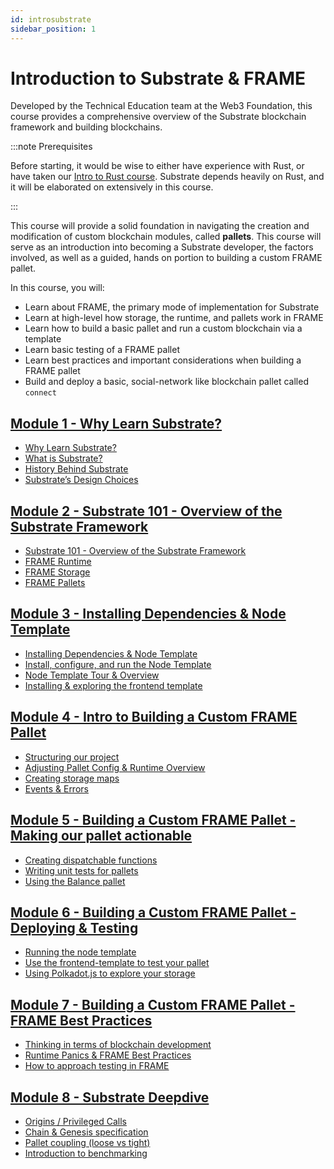 ```yaml
---
id: introsubstrate
sidebar_position: 1
---
```


# Introduction to Substrate & FRAME

Developed by the Technical Education team at the Web3 Foundation, this course provides a
comprehensive overview of the Substrate blockchain framework and building blockchains.

:::note Prerequisites

Before starting, it would be wise to either have experience with Rust, or have taken our
[Intro to Rust course](introrust.md). Substrate depends heavily on Rust, and it will be elaborated
on extensively in this course.

:::

This course will provide a solid foundation in navigating the creation and modification of custom
blockchain modules, called **pallets**. This course will serve as an introduction into becoming a
Substrate developer, the factors involved, as well as a guided, hands on portion to building a
custom FRAME pallet.

In this course, you will:

- Learn about FRAME, the primary mode of implementation for Substrate
- Learn at high-level how storage, the runtime, and pallets work in FRAME
- Learn how to build a basic pallet and run a custom blockchain via a template
- Learn basic testing of a FRAME pallet
- Learn best practices and important considerations when building a FRAME pallet
- Build and deploy a basic, social-network like blockchain pallet called `connect`

## [Module 1 - Why Learn Substrate?](./Substrate/section1/index.md)

- [Why Learn Substrate?](./Substrate/section1/index.md)
- [What is Substrate?](./Substrate/section1/what-is-substrate.md)
- [History Behind Substrate](./Substrate/section1/substrate-history.md)
- [Substrate’s Design Choices](./Substrate/section1/substrate-design.md)

## [Module 2 - Substrate 101 - Overview of the Substrate Framework](./Substrate/section2/index.md)

- [Substrate 101 - Overview of the Substrate Framework](./Substrate/section2/index.md)
- [FRAME Runtime](./Substrate/section2/substrate-runtime.md)
- [FRAME Storage](./Substrate/section2/substrate-storage.md)
- [FRAME Pallets](./Substrate/section2/substrate-pallets.md)

## [Module 3 - Installing Dependencies & Node Template](./Substrate/section3/index.md)

- [Installing Dependencies & Node Template](./Substrate/section3/install-deps.md)
- [Install, configure, and run the Node Template](./Substrate/section3/node-template-tour.md)
- [Node Template Tour & Overview](./Substrate/section3/explore-pallet-template.md)
- [Installing & exploring the frontend template](./Substrate/section3/install-explore-frontend.md)

## [Module 4 - Intro to Building a Custom FRAME Pallet](./Substrate/section4/index.md)

- [Structuring our project](./Substrate/section4/project-structure.md)
- [Adjusting Pallet Config & Runtime Overview](./Substrate/section4/pallet-config.md)
- [Creating storage maps](./Substrate/section4/create-storage-map.md)
- [Events & Errors](./Substrate/section4/events-errors.md)

## [Module 5 - Building a Custom FRAME Pallet - Making our pallet actionable](./Substrate/section5/index.md)

- [Creating dispatchable functions](./Substrate/section5//dispatchable.md)
- [Writing unit tests for pallets](./Substrate/section5/unit-tests.md)
- [Using the Balance pallet](./Substrate/section5/coupling-balances.md)

## [Module 6 - Building a Custom FRAME Pallet - Deploying & Testing](./Substrate/section6/index.md)

- [Running the node template](./Substrate/section6/run-node.md)
- [Use the frontend-template to test your pallet](./Substrate/section6/test-frontend.md)
- [Using Polkadot.js to explore your storage](./Substrate/section6/use-polkadotjs.md)

## [Module 7 - Building a Custom FRAME Pallet - FRAME Best Practices](./Substrate/section7/index.md)

- [Thinking in terms of blockchain development](./Substrate/section7/blockchain-dev.md)
- [Runtime Panics & FRAME Best Practices](./Substrate/section7/runtime-panics.md)
- [How to approach testing in FRAME](./Substrate/section7/how-to-test-frame.md)

## [Module 8 - Substrate Deepdive](./Substrate/section8/index.md)

- [Origins / Privileged Calls](./Substrate/section8/origins-calls.md)
- [Chain & Genesis specification](./Substrate/section8/chain-genesis-spec.md)
- [Pallet coupling (loose vs tight)](./Substrate/section8/pallet-coupling.md)
- [Introduction to benchmarking](./Substrate/section8/benchmarking.md)
